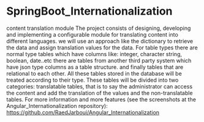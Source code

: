 # SpringBoot_Internationalization
content translation module
The project consists of designing, developing and implementing a configurable module for translating content into different languages.
we will use an approach like the dictionary to retrieve the data and assign translation values for the data.
For table types there are normal type tables which have columns like: integer, character string, boolean, date..etc
there are tables from another third party system which have json type columns as a table structure.
and finally tables that are relational to each other.
All these tables stored in the database will be treated according to their type.
These tables will be divided into two categories: translatable tables, that is to say the administrator can access the content and add the translation of the values and the non-translatable tables.
For more information and more features (see the screenshots at the Angular_Internationalization repository):
https://github.com/RaedJarboui/Angular_Internationalization

